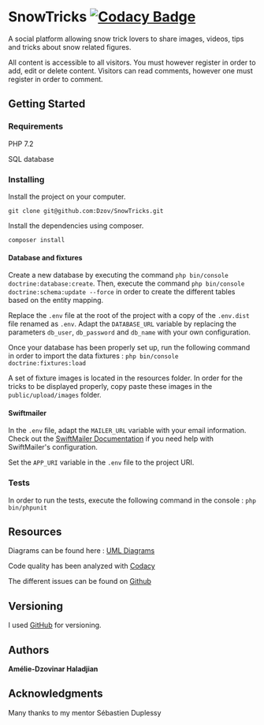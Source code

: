# SnowTricks [![Codacy Badge](https://api.codacy.com/project/badge/Grade/e0a1dd0962654e3f9673a35e800b4b62)](https://www.codacy.com/app/amelie.haladjian/SnowTricks?utm_source=github.com&amp;utm_medium=referral&amp;utm_content=Dzov/SnowTricks&amp;utm_campaign=Badge_Grade)

A social platform allowing snow trick lovers to share images, videos, tips and tricks about snow related figures. 

All content is accessible to all visitors. You must however register in order to add, edit or delete content. 
Visitors can read comments, however one must register in order to comment.  

## Getting Started

### Requirements

PHP 7.2

SQL database 

### Installing

Install the project on your computer.
```
git clone git@github.com:Dzov/SnowTricks.git
```

Install the dependencies using composer.
```
composer install
```

#### Database and fixtures
Create a new database by executing the command `php bin/console doctrine:database:create`. 
Then, execute the command `php bin/console doctrine:schema:update --force` in order to create the different tables based on the entity mapping. 

Replace the `.env` file at the root of the project with a copy of the `.env.dist` file renamed as `.env`.
Adapt the `DATABASE_URL` variable by replacing the parameters `db_user`, `db_password` and `db_name` with your own configuration.

Once your database has been properly set up, run the following command in order to import the data fixtures : `php bin/console doctrine:fixtures:load
`

A set of fixture images is located in the resources folder. In order for the tricks to be displayed properly, copy paste these images in the `public/upload/images` folder.   

#### Swiftmailer

In the `.env` file, adapt the `MAILER_URL` variable with your email information.
Check out the [SwiftMailer Documentation](https://symfony.com/doc/current/reference/configuration/swiftmailer.html) if you need help with SwiftMailer's configuration.

Set the `APP_URI` variable in the `.env` file to the project URI.

### Tests

In order to run the tests, execute the following command in the console : 
``` php bin/phpunit ```

## Resources 

Diagrams can be found here : [UML Diagrams](https://github.com/Dzov/Blog_PHP/tree/master/resources/diagrammes)

Code quality has been analyzed with [Codacy](https://app.codacy.com/project/amelie.haladjian/SnowTricks/dashboard)

The different issues can be found on [Github](https://github.com/Dzov/SnowTricks/issues?q=is%3Aissue+is%3Aclosed)

## Versioning

I used [GitHub](https://github.com/Dzov/SnowTricks) for versioning. 

## Authors

**Amélie-Dzovinar Haladjian** 

## Acknowledgments

Many thanks to my mentor Sébastien Duplessy
